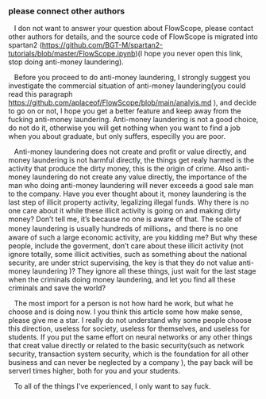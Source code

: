 ### please  connect other authors 

&nbsp;&nbsp;  I don not want to answer your question about FlowScope, please contact other authors for details, and the source code of FlowScope is migrated into spartan2 (<https://github.com/BGT-M/spartan2-tutorials/blob/master/FlowScope.ipynb>)(I hope you never open this link, stop doing anti-money laundering).  


&nbsp;&nbsp;  Before you proceed to do anti-money laundering, I strongly suggest you investigate the commercial situation of anti-money laundering(you could read this paragraph https://github.com/aplaceof/FlowScope/blob/main/analyis.md ), and decide to go on or not, I hope you get a better feature and keep away from the fucking  anti-money laundering. Anti-money laundering is not a good  choice,  do not do it, otherwise  you will get nothing when you want to find a job when you about graduate, but only suffers, especilly you are poor. 


&nbsp;&nbsp;  Anti-money laundering does not create and profit or value directly, and money laundering is not harmful directly, the things get realy harmed is the activity that produce the dirty money, this is the origin of crime. Also  anti-money laundering do not create any value directly, the importance of the man who doing  anti-money laundering will never exceeds a good sale man to the company.  Have you ever thought about it, money laundering is the last step of illicit property activity, legalizing illegal funds. Why there is no one care about it while these illicit activity is going on and making dirty money? Don’t tell me, it’s because no one is aware of that. The scale of money laundering is usually hundreds of millions，and there is no one aware of such a large economic activity, are you kidding me? But why these people, include the goverment, don’t care about these  illicit activity (not ignore totally, some illicit activities, such as something about  the national security, are under strict supervising, the key is that they do not value anti-money laundering )? They ignore all these things, just wait for the last stage when the criminals doing money laundering, and let you find all these criminals and save the world? 

&nbsp;&nbsp;   The most import for a person is not how hard he work, but what he choose and is doing now. I you think this article some how make sense, please give me a star.  I really do not understand why some people choose this direction, useless for society, useless for themselves, and useless for students. If you put the same effort on neural networks or any other things that creat value directly or related to the basic security(such as  network security, transaction system security, which  is the foundation  for all other business and can never be neglected by a company ), the pay back will be serverl times higher, both for you and your students. 

&nbsp;&nbsp;   To all of the things I've experienced, I only want to say fuck.
